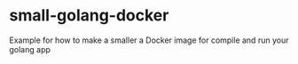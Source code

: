 # small-golang-docker
Example for how to make a smaller a Docker image for compile and run your golang app
